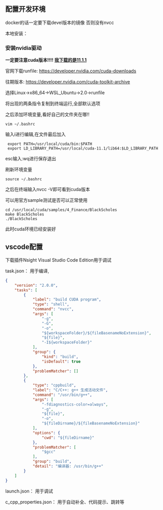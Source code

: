 ## 配置开发环境

docker的话一定要下载devel版本的镜像 否则没有nvcc

本地安装：

### 安装nvidia驱动

**一定要注意cuda版本!!!! [我下载的是11.1.1](https://developer.nvidia.com/cuda-11.1.1-download-archive?target_os=Linux&target_arch=x86_64&target_distro=WSLUbuntu&target_version=20&target_type=runfilelocal)**

官网下载runfile: https://developer.nvidia.com/cuda-downloads

往期版本: https://developer.nvidia.com/cuda-toolkit-archive

选择Linux->x86_64->WSL_Ubuntu->2.0->runfile

将出现的两条指令复制到终端运行,全部默认选项

之后添加环境变量,看好自己的文件夹在哪!!

```shell
vim ~/.bashrc
```

输入i进行编辑,在文件最后加入

```shell
 export PATH=/usr/local/cuda/bin:$PATH
 export LD_LIBRARY_PATH=/usr/local/cuda-11.1/lib64:$LD_LIBRARY_PATH
 ```

 esc输入:wq进行保存退出

 刷新环境变量

 ```shell
 source ~/.bashrc
 ```

 之后在终端输入nvcc -V即可看到cuda版本

 可以用官方sample测试是否可以正常使用

 ```shell
cd /usr/local/cuda/samples/4_Finance/BlackScholes
make BlackScholes
./BlackScholes
```

此时cuda环境已经安装好

## vscode配置

下载插件Nsight Visual Studio Code Edition用于调试

task.json： 用于编译, 

```json
{
	"version": "2.0.0",
	"tasks": [
		{
			"label": "build CUDA program",
			"type": "shell",
			"command": "nvcc",
			"args": [
				"-g",
				"-G",
				"-o",
				"${workspaceFolder}/${fileBasenameNoExtension}",
				"${file}",
				"-I${workspaceFolder}"
			],
			"group": {
				"kind": "build",
				"isDefault": true
			},
			"problemMatcher": []
		},
		{
			"type": "cppbuild",
			"label": "C/C++: g++ 生成活动文件",
			"command": "/usr/bin/g++",
			"args": [
				"-fdiagnostics-color=always",
				"-g",
				"${file}",
				"-o",
				"${fileDirname}/${fileBasenameNoExtension}"
			],
			"options": {
				"cwd": "${fileDirname}"
			},
			"problemMatcher": [
				"$gcc"
			],
			"group": "build",
			"detail": "编译器: /usr/bin/g++"
		}
	]
}
```

launch.json： 用于调试

c_cpp_properties.json： 用于自动补全、代码提示、跳转等

